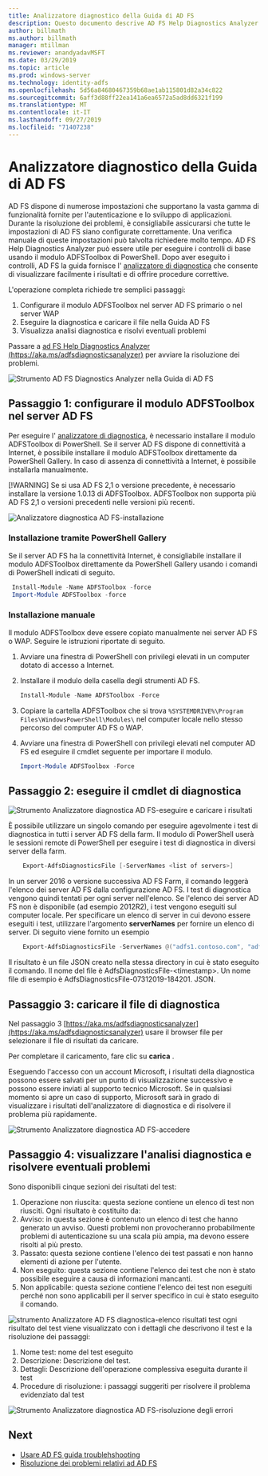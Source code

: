 ```yaml
---
title: Analizzatore diagnostico della Guida di AD FS
description: Questo documento descrive AD FS Help Diagnostics Analyzer e come può eseguire i controlli di base usando AD FS modulo di PowerShell di diagnostica.
author: billmath
ms.author: billmath
manager: mtillman
ms.reviewer: anandyadavMSFT
ms.date: 03/29/2019
ms.topic: article
ms.prod: windows-server
ms.technology: identity-adfs
ms.openlocfilehash: 5d56a84680467359b68ae1ab115801d82a34c822
ms.sourcegitcommit: 6aff3d88ff22ea141a6ea6572a5ad8dd6321f199
ms.translationtype: MT
ms.contentlocale: it-IT
ms.lasthandoff: 09/27/2019
ms.locfileid: "71407238"
---
```

# <a name="ad-fs-help-diagnostics-analyzer"></a>Analizzatore diagnostico della Guida di AD FS

AD FS dispone di numerose impostazioni che supportano la vasta gamma di funzionalità fornite per l'autenticazione e lo sviluppo di applicazioni. Durante la risoluzione dei problemi, è consigliabile assicurarsi che tutte le impostazioni di AD FS siano configurate correttamente. Una verifica manuale di queste impostazioni può talvolta richiedere molto tempo. AD FS Help Diagnostics Analyzer può essere utile per eseguire i controlli di base usando il modulo ADFSToolbox di PowerShell. Dopo aver eseguito i controlli, AD FS la guida fornisce l' [analizzatore di diagnostica](https://aka.ms/adfsdiagnosticsanalyzer) che consente di visualizzare facilmente i risultati e di offrire procedure correttive.

L'operazione completa richiede tre semplici passaggi:

1. Configurare il modulo ADFSToolbox nel server AD FS primario o nel server WAP
2. Eseguire la diagnostica e caricare il file nella Guida AD FS
3. Visualizza analisi diagnostica e risolvi eventuali problemi

Passare a [ad FS Help Diagnostics Analyzer (https://aka.ms/adfsdiagnosticsanalyzer)](https://aka.ms/adfsdiagnosticsanalyzer) per avviare la risoluzione dei problemi.

![Strumento AD FS Diagnostics Analyzer nella Guida di AD FS](media/ad-fs-diagonostics-analyzer/home.png)

## <a name="step-1-setup-the-adfstoolbox-module-on-ad-fs-server"></a>Passaggio 1: configurare il modulo ADFSToolbox nel server AD FS

Per eseguire l' [analizzatore di diagnostica](https://aka.ms/adfsdiagnosticsanalyzer), è necessario installare il modulo ADFSToolbox di PowerShell. Se il server AD FS dispone di connettività a Internet, è possibile installare il modulo ADFSToolbox direttamente da PowerShell Gallery. In caso di assenza di connettività a Internet, è possibile installarla manualmente. 

[!WARNING]
Se si usa AD FS 2,1 o versione precedente, è necessario installare la versione 1.0.13 di ADFSToolbox. ADFSToolbox non supporta più AD FS 2,1 o versioni precedenti nelle versioni più recenti.

![Analizzatore diagnostica AD FS-installazione](media/ad-fs-diagonostics-analyzer/step1_v2.png)

### <a name="setup-using-powershell-gallery"></a>Installazione tramite PowerShell Gallery

Se il server AD FS ha la connettività Internet, è consigliabile installare il modulo ADFSToolbox direttamente da PowerShell Gallery usando i comandi di PowerShell indicati di seguito.

   ```powershell
    Install-Module -Name ADFSToolbox -force
    Import-Module ADFSToolbox -force
   ```

### <a name="setup-manually"></a>Installazione manuale

Il modulo ADFSToolbox deve essere copiato manualmente nei server AD FS o WAP. Seguire le istruzioni riportate di seguito.

1. Avviare una finestra di PowerShell con privilegi elevati in un computer dotato di accesso a Internet.
2. Installare il modulo della casella degli strumenti AD FS.

    ```powershell
    Install-Module -Name ADFSToolbox -Force
    ```
3. Copiare la cartella ADFSToolbox che si trova `%SYSTEMDRIVE%\Program Files\WindowsPowerShell\Modules\` nel computer locale nello stesso percorso del computer AD FS o WAP.

4. Avviare una finestra di PowerShell con privilegi elevati nel computer AD FS ed eseguire il cmdlet seguente per importare il modulo.

    ```powershell
    Import-Module ADFSToolbox -Force
    ```

## <a name="step-2-execute-the-diagnostics-cmdlet"></a>Passaggio 2: eseguire il cmdlet di diagnostica

![Strumento Analizzatore diagnostica AD FS-eseguire e caricare i risultati](media/ad-fs-diagonostics-analyzer/step2_v2.png)

È possibile utilizzare un singolo comando per eseguire agevolmente i test di diagnostica in tutti i server AD FS della farm. Il modulo di PowerShell userà le sessioni remote di PowerShell per eseguire i test di diagnostica in diversi server della farm.

```powershell
    Export-AdfsDiagnosticsFile [-ServerNames <list of servers>]
```

In un server 2016 o versione successiva AD FS Farm, il comando leggerà l'elenco dei server AD FS dalla configurazione AD FS. I test di diagnostica vengono quindi tentati per ogni server nell'elenco. Se l'elenco dei server AD FS non è disponibile (ad esempio 2012R2), i test vengono eseguiti sul computer locale. Per specificare un elenco di server in cui devono essere eseguiti i test, utilizzare l'argomento **serverNames** per fornire un elenco di server. Di seguito viene fornito un esempio

```powershell
    Export-AdfsDiagnosticsFile -ServerNames @("adfs1.contoso.com", "adfs2.contoso.com")
```

Il risultato è un file JSON creato nella stessa directory in cui è stato eseguito il comando. Il nome del file è AdfsDiagnosticsFile-\<timestamp\>. Un nome file di esempio è AdfsDiagnosticsFile-07312019-184201. JSON.

## <a name="step-3-upload-the-diagnostics-file"></a>Passaggio 3: caricare il file di diagnostica

Nel passaggio 3 [https://aka.ms/adfsdiagnosticsanalyzer](https://aka.ms/adfsdiagnosticsanalyzer) usare il browser file per selezionare il file di risultati da caricare.

Per completare il caricamento, fare clic su **carica** .

Eseguendo l'accesso con un account Microsoft, i risultati della diagnostica possono essere salvati per un punto di visualizzazione successivo e possono essere inviati al supporto tecnico Microsoft. Se in qualsiasi momento si apre un caso di supporto, Microsoft sarà in grado di visualizzare i risultati dell'analizzatore di diagnostica e di risolvere il problema più rapidamente.

![Strumento Analizzatore diagnostica AD FS-accedere](media/ad-fs-diagonostics-analyzer/sign_in_step.png)

## <a name="step-4-view-diagnostics-analysis-and-resolve-any-issues"></a>Passaggio 4: visualizzare l'analisi diagnostica e risolvere eventuali problemi

Sono disponibili cinque sezioni dei risultati del test:

1. Operazione non riuscita: questa sezione contiene un elenco di test non riusciti. Ogni risultato è costituito da:
2. Avviso: in questa sezione è contenuto un elenco di test che hanno generato un avviso. Questi problemi non provocheranno probabilmente problemi di autenticazione su una scala più ampia, ma devono essere risolti al più presto.
3. Passato: questa sezione contiene l'elenco dei test passati e non hanno elementi di azione per l'utente.
4. Non eseguito: questa sezione contiene l'elenco dei test che non è stato possibile eseguire a causa di informazioni mancanti.
5. Non applicabile: questa sezione contiene l'elenco dei test non eseguiti perché non sono applicabili per il server specifico in cui è stato eseguito il comando.

![strumento Analizzatore AD FS diagnostica-elenco risultati test](media/ad-fs-diagonostics-analyzer/step3a_v3.png) ogni risultato del test viene visualizzato con i dettagli che descrivono il test e la risoluzione dei passaggi:

1. Nome test: nome del test eseguito
2. Descrizione: Descrizione del test.
3. Dettagli: Descrizione dell'operazione complessiva eseguita durante il test
4. Procedure di risoluzione: i passaggi suggeriti per risolvere il problema evidenziato dal test

![Strumento Analizzatore diagnostica AD FS-risoluzione degli errori](media/ad-fs-diagonostics-analyzer/step3b_v3.png)

## <a name="next"></a>Next

- [Usare AD FS guida troublehshooting](https://aka.ms/adfshelp/troubleshooting )
- [Risoluzione dei problemi relativi ad AD FS](ad-fs-tshoot-overview.md)
